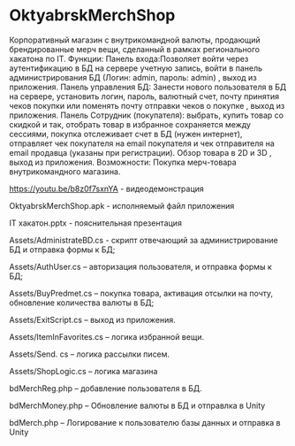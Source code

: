 # OktyabrskMerchShop

Корпоративный магазин с внутрикомандной валюты, продающий брендированные мерч вещи, сделанный в рамках регионального хакатона по IT. 
Функции: Панель входа:Позволяет войти через аутентификацию в БД на сервере учетную запись, войти в панель администрирования БД (Логин: admin, пароль: admin) , выход из приложения. Панель управления БД: Занести нового пользователя в БД на сервере, установить логин, пароль, валютный счет, почту принятия чеков покупки или поменять почту отправки чеков о покупке , выход из приложения. 
Панель Сотрудник (покупателя): выбрать, купить товар со скидкой и так, отобрать товар в избранное сохраняется между сессиями, покупка отслеживает счет в БД (нужен интернет), отправляет чек покупателя на email покупателя и чек отправителя на email продавца (указаны при регистрации). Обзор товара в 2D и 3D , выход из приложения.
Возможности: Покупка мерч-товара внутрикомандного магазина.

https://youtu.be/b8z0f7sxnYA - видеодемонстрация

OktyabrskMerchShop.apk - исполняемый файл приложения

IT хакатон.pptx - пояснительная презентация

Assets/AdministrateBD.cs - скрипт отвечающий за администрирование БД и отправка формы к БД;

Assets/AuthUser.cs – авторизация пользователя, и отправка формы к БД;

Assets/BuyPredmet.cs – покупка товара, активация отсылки на почту, обновление количества валюты в БД;

Assets/ExitScript.cs – выход из приложения.

Assets/ItemInFavorites.cs – логика избранной вещи.

Assets/Send. cs – логика рассылки писем.

Assets/ShopLogic.cs – логика магазина

bdMerchReg.php – добавление пользователя в БД. 

bdMerchMoney.php – Обновление валюты в БД и отправлка в Unity

bdMerch.php – Логирование к  пользователю базы данных и отправка в Unity


